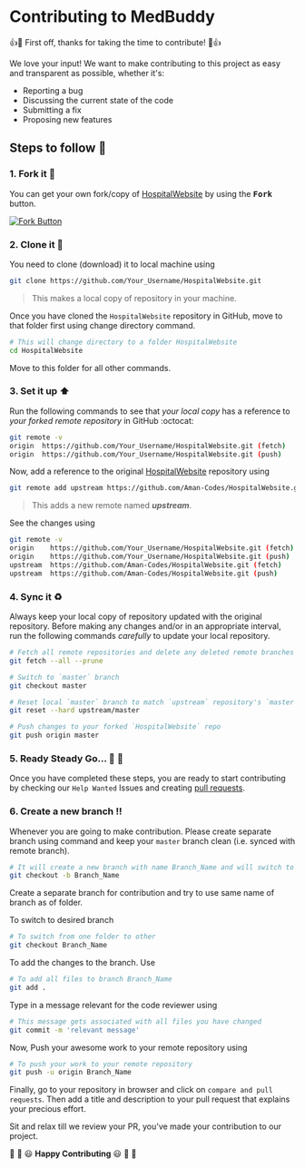 # Contributing to MedBuddy

:+1::tada: First off, thanks for taking the time to contribute! :tada::+1:

We love your input! We want to make contributing to this project as easy and transparent as possible, whether it's:

- Reporting a bug
- Discussing the current state of the code
- Submitting a fix
- Proposing new features

## Steps to follow :scroll:

### 1. Fork it :fork_and_knife:

You can get your own fork/copy of [HospitalWebsite](https://github.com/Aman-Codes/HospitalWebsite) by using the <kbd><b>Fork</b></kbd></a> button.

[![Fork Button](https://help.github.com/assets/images/help/repository/fork_button.jpg)](https://github.com/Aman-Codes/HospitalWebsite)

### 2. Clone it :busts_in_silhouette:

You need to clone (download) it to local machine using

```sh
git clone https://github.com/Your_Username/HospitalWebsite.git
```

> This makes a local copy of repository in your machine.

Once you have cloned the `HospitalWebsite` repository in GitHub, move to that folder first using change directory command.

```sh
# This will change directory to a folder HospitalWebsite
cd HospitalWebsite
```

Move to this folder for all other commands.

### 3. Set it up :arrow_up:

Run the following commands to see that _your local copy_ has a reference to _your forked remote repository_ in GitHub :octocat:

```sh
git remote -v
origin  https://github.com/Your_Username/HospitalWebsite.git (fetch)
origin  https://github.com/Your_Username/HospitalWebsite.git (push)
```

Now, add a reference to the original [HospitalWebsite](https://github.com/Aman-Codes/HospitalWebsite) repository using

```sh
git remote add upstream https://github.com/Aman-Codes/HospitalWebsite.git
```

> This adds a new remote named **_upstream_**.

See the changes using

```sh
git remote -v
origin    https://github.com/Your_Username/HospitalWebsite.git (fetch)
origin    https://github.com/Your_Username/HospitalWebsite.git (push)
upstream  https://github.com/Aman-Codes/HospitalWebsite.git (fetch)
upstream  https://github.com/Aman-Codes/HospitalWebsite.git (push)
```

### 4. Sync it :recycle:

Always keep your local copy of repository updated with the original repository.
Before making any changes and/or in an appropriate interval, run the following commands _carefully_ to update your local repository.

```sh
# Fetch all remote repositories and delete any deleted remote branches
git fetch --all --prune

# Switch to `master` branch
git checkout master

# Reset local `master` branch to match `upstream` repository's `master` branch
git reset --hard upstream/master

# Push changes to your forked `HospitalWebsite` repo
git push origin master
```

### 5. Ready Steady Go... :turtle: :rabbit2:

Once you have completed these steps, you are ready to start contributing by checking our `Help Wanted` Issues and creating [pull requests](https://github.com/Aman-Codes/HospitalWebsite/pulls).

### 6. Create a new branch :bangbang:

Whenever you are going to make contribution. Please create separate branch using command and keep your `master` branch clean (i.e. synced with remote branch).

```sh
# It will create a new branch with name Branch_Name and will switch to that branch.
git checkout -b Branch_Name
```

Create a separate branch for contribution and try to use same name of branch as of folder.

To switch to desired branch

```sh
# To switch from one folder to other
git checkout Branch_Name
```

To add the changes to the branch. Use

```sh
# To add all files to branch Branch_Name
git add .
```

Type in a message relevant for the code reviewer using

```sh
# This message gets associated with all files you have changed
git commit -m 'relevant message'
```

Now, Push your awesome work to your remote repository using

```sh
# To push your work to your remote repository
git push -u origin Branch_Name
```

Finally, go to your repository in browser and click on `compare and pull requests`.
Then add a title and description to your pull request that explains your precious effort.

Sit and relax till we review your PR, you've made your contribution to our project.

:tada: :confetti_ball: :smiley: **Happy Contributing** :smiley: :confetti_ball: :tada:

